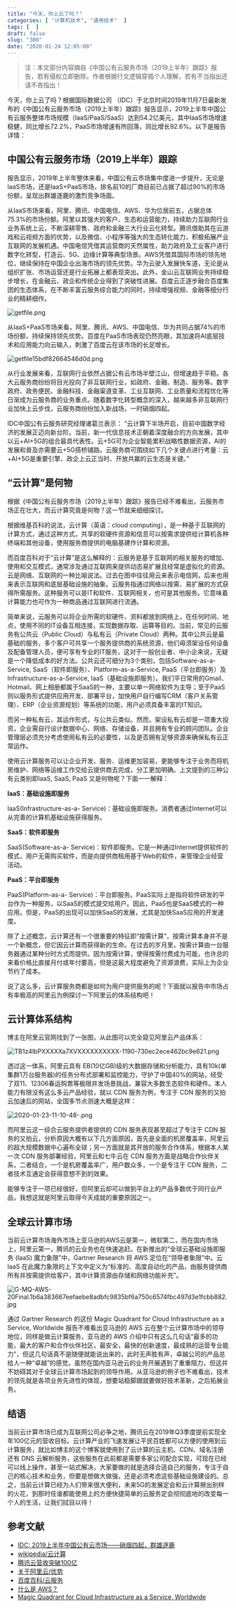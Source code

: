 ```yaml
---
title: "今天，你上云了吗？"
categories: [ "计算机技术", "通用技术"  ]
tags: [  ]
draft: false
slug: "300"
date: "2020-01-24 12:05:00"
---
```


> 注：本文部分内容摘自《中国公有云服务市场（2019上半年）跟踪》报告，若有侵权立即删除。作者根据行文逻辑穿插个人理解，若有不当指出还请不吝指出！

今天，你上云了吗？根据国际数据公司 （IDC）于北京时间2019年11月7日最新发布的《中国公有云服务市场（2019上半年）跟踪》报告显示，2019上半年中国公有云服务整体市场规模（IaaS/PaaS/SaaS）达到54.2亿美元，其中IaaS市场增速稳健，同比增长72.2%，PaaS市场增速有所回落，同比增长92.6%。以下是报告详情：

## 中国公有云服务市场（2019上半年）跟踪

报告显示，2019年上半年整体来看，中国公有云市场集中度进一步提升，无论是IaaS市场，还是IaaS+PaaS市场，排名前10的厂商目前已占据了超过90%的市场份额，呈现出群雄逐鹿的激烈竞争场面。

从IaaS市场来看，阿里、腾讯、中国电信、AWS、华为位居前五，占据总体75.3%的市场份额。阿里以其强大的客户、生态和运营能力，持续助力互联网行业业务系统上云，不断深耕零售、政府和金融三大行业云化转型。腾讯借助其在云游戏和云视频方面的优势，以及微信、小程序等强大的生态转化能力，积极拓展产业互联网的发展机遇。中国电信凭借其运营商的天然属性，助力政府及工业客户进行数字化转型，打造云、5G、边缘计算等典型场景。AWS凭借其国际市场的领先地位，继续保持在中国企业出海市场的领先优势。华为云驶入发展快车道，无论是从组织扩张、市场运营还是行业拓展上都表现突出。此外，金山云互联网业务持续稳步增长，在金融云、政企和传统企业得到了突破性进展。百度云正逐步融合百度集团的生态体系，在不断丰富云服务综合能力的同时，持续增强视频、金融等细分行业的精耕细作。

![getfile.png](https://imagehost-cdn.frytea.com/images/2020/01/24/getfile.png)

从IaaS+PaaS市场来看，阿里、腾讯、AWS、中国电信、华为共同占据74%的市场份额，持续保持领先优势。百度在PaaS市场表现仍然亮眼，其加速将AI底层技术和应用能力向云输入，刺激了百度云在该市场的长足增长。

![getfile15bdf82664546d0d.png](https://imagehost-cdn.frytea.com/images/2020/01/24/getfile15bdf82664546d0d.png)

从行业发展来看，互联网行业依然占据公有云市场半壁江山，但增速趋于平稳。各大云服务商纷纷将目光投向了非互联网行业，如政府、金融、制造、服务等。数字政府、政务便民、金融科技、金融渠道变革、工业互联网、工业质量和流程优化等日渐成为云服务商的业务重点。随着数字化转型概念的深入，越来越多非互联网行业加快上云步伐，云服务商纷纷加入新战场，一时硝烟四起。

IDC中国公有云服务研究经理诸葛兰表示： “云计算下半场开启，目前中国数字经济的发展正迈向新台阶。当前，新一代信息技术正朝着深度融合的方向发展，其中以云+AI+5G的组合最具代表性。云+5G可为企业智能累积战略性数据资源，AI的发展和普及亦需要云+5G搭桥铺路。云服务商可围绕如下几个关键点进行考量：云+AI+5G是重要引擎、政企上云正当时、开放共赢的云生态是关键。”

## “云计算”是何物

根据《中国公有云服务市场（2019上半年）跟踪》报告已经不难看出，云服务市场正在壮大，而云计算究竟是何物？这一节就来细细探讨。

根据维基百科的说法，云计算（英语：cloud computing），是一种基于互联网的计算方式，通过这种方式，共享的软硬件资源和信息可以按需求提供给计算机各种终端和其他设备，使用服务商提供的电脑基建作计算和资源。

而百度百科对于“云计算”是这么解释的：云服务是基于互联网的相关服务的增加、使用和交互模式，通常涉及通过互联网来提供动态易扩展且经常是虚拟化的资源。云是网络、互联网的一种比喻说法。过去在图中往往用云来表示电信网，后来也用来表示互联网和底层基础设施的抽象。云服务指通过网络以按需、易扩展的方式获得所需服务。这种服务可以是IT和软件、互联网相关，也可是其他服务。它意味着计算能力也可作为一种商品通过互联网进行流通。

简单来说，云服务可以将企业所需的软硬件、资料都放到网络上，在任何时间、地点，使用不同的IT设备互相连接，实现数据存取、运算等目的。当前，常见的云服务有公共云（Public Cloud）与私有云（Private Cloud）两种。其中公共云是最基础的服务，多个客户可共享一个服务提供商的系统资源，他们毋须架设任何设备及配备管理人员，便可享有专业的IT服务，这对于一般创业者、中小企来说，无疑是一个降低成本的好方法。公共云还可细分为3个类别，包括Software-as-a-Service, SaaS（软件即服务）、Platform-as-a-Service, PaaS（平台即服务）及Infrastructure-as-a-Service, IaaS（基础设施即服务）。我们平日常用的Gmail、Hotmail、网上相册都属于SaaS的一种，主要以单一网络软件为主导；至于PaaS则以服务形式提供应用开发、部署平台，加快用户自行编写CRM（客户关系管理）、ERP（企业资源规划）等系统的功能，用户必须具备丰富的IT知识。

而另一种私有云，其运作形式，与公共云类似。然而，架设私有云却是一项重大投资，企业需自行设计数据中心、网络、存储设备，并且拥有专业的顾问团队。企业管理层必须充分考虑使用私有云的必要性，以及是否拥有足够资源来确保私有云正常运作。

使用云计算服务可以让企业开发、服务、运维更加容易，更能够专注于业务而将机房维护、网络等运维工作交给云提供商去完成，分工更加明确。上文提到的三种公有云类别即IaaS, SaaS, PaaS 又是何物呢？下面一一解释：

**IaaS：基础设施即服务**

IaaS(Infrastructure-as-a- Service)：基础设施即服务。消费者通过Internet可以从完善的计算机基础设施获得服务。

**SaaS：软件即服务**

SaaS(Software-as-a- Service)：软件即服务。它是一种通过Internet提供软件的模式，用户无需购买软件，而是向提供商租用基于Web的软件，来管理企业经营活动。

**PaaS：平台即服务**

PaaS(Platform-as-a- Service)：平台即服务。PaaS实际上是指将软件研发的平台作为一种服务，以SaaS的模式提交给用户。因此，PaaS也是SaaS模式的一种应用。但是，PaaS的出现可以加快SaaS的发展，尤其是加快SaaS应用的开发速度。

除了上述概念，云计算还有一个很重要的特征即“按需计算”，按需计算本身并不是一个新概念，但它因云计算而获得新的生命。在过去的岁月里，按需计算由一台服务器通过某种分时方式而提供。因为按需计算，使得按需付费成为可能，也许总的来看价格比直接月付或年付要高，但是这最大程度避免了资源浪费，实际上为企业节约了成本。

说了这么多，云计算服务商都是如何为用户提供服务的呢？下面就以报告中市场占有率极高的阿里云为例探讨一下阿里云的体系结构吧！

## 云计算体系结构

博主在阿里云官网找到了一张图，从此图可以完全窥见阿里云产品体系：

![TB1z4lbPXXXXXa7XVXXXXXXXXXX-1190-730ec2ece462bc9e621.png](https://imagehost-cdn.frytea.com/images/2020/01/24/TB1z4lbPXXXXXa7XVXXXXXXXXXX-1190-730ec2ece462bc9e621.png)

透过这一体系，阿里云具有 EB(10亿GB)级的大数据存储和分析能力，具有10k(单集群1万台服务器)的任务分布式部署和监控能力，守护了中国40%的网站，经受了双11、12306春运购票等极限并发场景挑战，兼容大多数生态软件和硬件。本人能力有限没有这么多云产品经验，就以 CDN 服务为例，专注于 CDN 服务的又拍云加速后的网站，全国多节点测速大概是这样：

![2020-01-23-11-10-48-.png](https://imagehost-cdn.frytea.com/images/2020/01/23/2020-01-23-11-10-48-.png)

而阿里云这一综合云服务提供者提供的 CDN 服务表现甚至超过了专注于 CDN 服务的又拍云，分析原因大概有以下几方面原因，首先是全面的机房覆盖率，阿里云的超大规模数据中心遍布全球；另一方面就是其开放的服务合作体系，根据本人某一次 CDN 服务部署经验，阿里云和七牛云在 CDN 服务方面是战略合作伙伴关系，二者结合，一个是机房覆盖率广，用户数众多，一个是专注于 CDN 服务，二者技术互通定会获得意想不到的效果。

能够专注于一项已经很好，但阿里云却可以做到平台上的产品多数优于同行业产品，我想这就是阿里云取得今天成就的重要原因之一。

## 全球云计算市场

当前云计算市场海外市场上亚马逊的AWS云是第一，微软第二，而在国内市场上，阿里云第一，腾讯的云业务也在快速追赶。在新推出的“全球云基础设施即服务 (IaaS) 魔力象限”中，Gartner Research 将 AWS 定位在“领导者象限”中。云 IaaS 在此魔力象限的上下文中定义为“标准的、高度自动化的产品，由服务提供商所有并按需提供给客户，其中计算资源由存储和网络功能补充”。

![G-MQ-AWS-20Final.1b6a383667eefaebe8adbfc9835bf6a750c6574fbc497d3e1fcbb882.jpg](https://imagehost-cdn.frytea.com/images/2020/01/24/G-MQ-AWS-20Final.1b6a383667eefaebe8adbfc9835bf6a750c6574fbc497d3e1fcbb882.jpg)

通过 Gartner Research 的这份 Magic Quadrant for Cloud Infrastructure as a Service, Worldwide 报告不难看出亚马逊的 AWS 云在整个云计算市场中的领导地位，同样是做云计算服务，亚马逊的 AWS 介绍中只有这么几句话“最多的功能，最大的客户和合作伙伴社区，最安全，最快的创新速度，最成熟的运营专业能力”，但这几句话真不是随便就能说出来的，此时无声胜有声，卓越公司的产品总给人一种“卓越”的感觉。虽然在国内亚马逊云的业务开展遇到了重重阻力，但这并不妨碍其对于全球云计算市场起到的领导作用。从亚马逊的例子也不难看出，技术的领先就是各项业务先进性的体现，想要站稳脚跟就要做好技术革新，之后拓展业务。

## 结语

当前云计算市场已成为互联网公司必争之地，腾讯云在2019年Q3季度提前实现全年100亿元的营收目标。云计算产业的飞速发展让平民百姓都可以方便的使用到云计算服务，就比如博主的这个博客就使用到了云计算的云主机、CDN、域名注册还有 DNS 云解析服务，这些服务在此前都是需要多家公司配合实现，可现在已经可以线上操作，甚至一站式解决，大家要做的就是选择合适自己的服务，专注于自己的核心技术和业务，但要是想做大做强，还是必须考虑这些基础设施建设的。总之，当前云计算已经为人们带来很大便利，未来5G的发展定会和云计算擦出别样的火花，到那时任谁都能使用上的方便快捷简单的云服务定会彻彻底地的改变每一个人的生活，让我们拭目以待！



## 参考文献

 - [IDC: 2019上半年中国公有云市场——硝烟四起，群雄逐鹿](https://www.idc.com/getdoc.jsp?containerId=prCHC45634819)
 - [wikipedia/云计算](https://zh.wikipedia.org/wiki/%E9%9B%B2%E7%AB%AF%E9%81%8B%E7%AE%97)
 - [腾讯云营收突破100亿](http://m.techweb.com.cn/article/2019-12-19/2770046.shtml)
 - [关于阿里云/优势](https://cn.aliyun.com/about/advantage)
 - [百度百科/云服务](https://baike.baidu.com/item/%E4%BA%91%E6%9C%8D%E5%8A%A1)
 - [什么是 AWS？](https://aws.amazon.com/cn/what-is-aws/?nc1=f_cc)
 - [Magic Quadrant for Cloud Infrastructure as a Service, Worldwide](https://www.gartner.com/doc/reprints?id=1-1CMAPXNO&ct=190709&st=sb)
